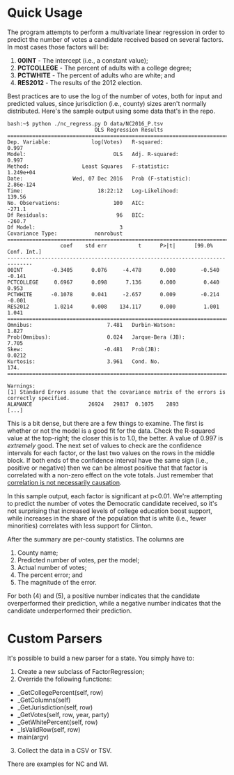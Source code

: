 Quick Usage
===========

The program attempts to perform a multivariate linear regression in order to
predict the number of votes a candidate received based on several factors. In
most cases those factors will be:

1. **00INT** - The intercept (i.e., a constant value);
2. **PCTCOLLEGE** - The percent of adults with a college degree;
3. **PCTWHITE** - The percent of adults who are white; and
4. **RES2012** - The results of the 2012 election.

Best practices are to use the log of the number of votes, both for input and
predicted values, since jurisdiction (i.e., county) sizes aren't normally
distributed. Here's the sample output using some data that's in the repo.

```
bash:~$ python ./nc_regress.py D data/NC2016_P.tsv
                            OLS Regression Results
==============================================================================
Dep. Variable:             log(Votes)   R-squared:                       0.997
Model:                            OLS   Adj. R-squared:                  0.997
Method:                 Least Squares   F-statistic:                 1.249e+04
Date:                Wed, 07 Dec 2016   Prob (F-statistic):          2.86e-124
Time:                        18:22:12   Log-Likelihood:                 139.56
No. Observations:                 100   AIC:                            -271.1
Df Residuals:                      96   BIC:                            -260.7
Df Model:                           3
Covariance Type:            nonrobust
==============================================================================
                 coef    std err          t      P>|t|      [99.0% Conf. Int.]
------------------------------------------------------------------------------
00INT         -0.3405      0.076     -4.478      0.000        -0.540    -0.141
PCTCOLLEGE     0.6967      0.098      7.136      0.000         0.440     0.953
PCTWHITE      -0.1078      0.041     -2.657      0.009        -0.214    -0.001
RES2012        1.0214      0.008    134.117      0.000         1.001     1.041
==============================================================================
Omnibus:                        7.481   Durbin-Watson:                   1.827
Prob(Omnibus):                  0.024   Jarque-Bera (JB):                7.705
Skew:                          -0.481   Prob(JB):                       0.0212
Kurtosis:                       3.961   Cond. No.                         174.
==============================================================================

Warnings:
[1] Standard Errors assume that the covariance matrix of the errors is correctly specified.
ALAMANCE            	  26924	  29817	 0.1075	   2893
[...]
```

This is a bit dense, but there are a few things to examine. The first is whether
or not the model is a good fit for the data. Check the R-squared value at the
top-right; the closer this is to 1.0, the better. A value of 0.997 is
*extremely* good. The next set of values to check are the confidence intervals
for each factor, or the last two values on the rows in the middle block. If both
ends of the confidence interval have the same sign (i.e., positive or negative)
then we can be almost positive that that factor is correlated with a non-zero
effect on the vote totals. Just remember that [correlation is not
necessarily causation](https://xkcd.com/552/).

In this sample output, each factor is significant at p<0.01. We're attempting to
predict the number of votes the Democratic candidate received, so it's not
surprising that increased levels of college education boost support, while
increases in the share of the population that is white (i.e., fewer minorities)
correlates with less support for Clinton.

After the summary are per-county statistics. The columns are

1. County name;
2. Predicted number of votes, per the model;
3. Actual number of votes;
4. The percent error; and 
5. The magnitude of the error.

For both (4) and (5), a positive number indicates that the candidate
overperformed their prediction, while a negative number indicates that the
candidate underperformed their prediction.

Custom Parsers
==============
It's possible to build a new parser for a state. You simply have to:

1. Create a new subclass of FactorRegression;
2. Override the following functions:
  * \_GetCollegePercent(self, row)
  * \_GetColumns(self)
  * \_GetJurisdiction(self, row)
  * \_GetVotes(self, row, year, party)
  * \_GetWhitePercent(self, row)
  * \_IsValidRow(self, row)
  * main(argv)
3. Collect the data in a CSV or TSV.

There are examples for NC and WI.
